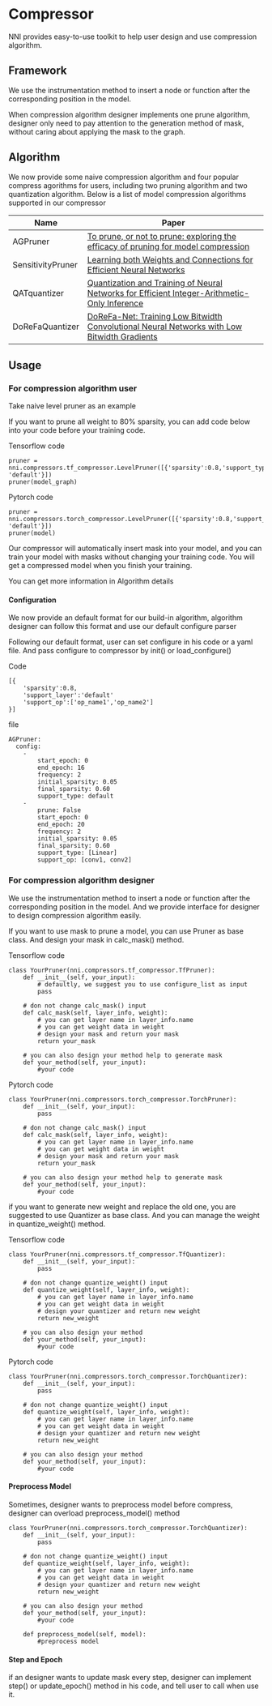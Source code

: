 # Compressor
NNI provides easy-to-use toolkit to help user  design and use compression algorithm.

## Framework
We use the instrumentation method to insert a node or function after the corresponding position in the model.

When compression algorithm designer implements one prune algorithm, designer only need to pay attention to the generation method of mask, without caring about applying the mask to the graph.
## Algorithm
We now provide some naive compression algorithm and four popular compress agorithms for users, including two pruning algorithm and two quantization algorithm.
Below is a list of model compression algorithms supported in our compressor

|Name|Paper|
|---|---|
| AGPruner| [To prune, or not to prune: exploring the efficacy of pruning for model compression](https://arxiv.org/abs/1710.01878)|
| SensitivityPruner |[Learning both Weights and Connections for Efficient Neural Networks](https://arxiv.org/abs/1506.02626)|
| QATquantizer      |[Quantization and Training of Neural Networks for Efficient Integer-Arithmetic-Only Inference](http://openaccess.thecvf.com/content_cvpr_2018/papers/Jacob_Quantization_and_Training_CVPR_2018_paper.pdf)|
| DoReFaQuantizer   |[DoReFa-Net: Training Low Bitwidth Convolutional Neural Networks with Low Bitwidth Gradients](https://arxiv.org/abs/1606.06160)|

## Usage
### For compression algorithm user

Take naive level pruner as an example

If you want to prune all weight to 80% sparsity, you can add code below into your code before your training code.

Tensorflow code
```
pruner = nni.compressors.tf_compressor.LevelPruner([{'sparsity':0.8,'support_type': 'default'}])
pruner(model_graph)
```

Pytorch code
```
pruner = nni.compressors.torch_compressor.LevelPruner([{'sparsity':0.8,'support_type': 'default'}])
pruner(model)
```

Our compressor will automatically insert mask into your model, and you can train your model with masks without changing your training code. You will get a compressed model when you finish your training.

You can get more information in Algorithm details

#### Configuration
We now provide an default format for our build-in algorithm, algorithm designer can follow this format and use our default configure parser

Following our default format, user can set configure in his code or a yaml file. And pass configure to compressor by init() or load_configure()


Code 
```
[{
    'sparsity':0.8,
    'support_layer':'default'
    'support_op':['op_name1','op_name2']
}]
```

file
```
AGPruner:       
  config:
    -
        start_epoch: 0
        end_epoch: 16
        frequency: 2
        initial_sparsity: 0.05
        final_sparsity: 0.60
        support_type: default
    - 
        prune: False
        start_epoch: 0
        end_epoch: 20
        frequency: 2
        initial_sparsity: 0.05
        final_sparsity: 0.60
        support_type: [Linear] 
        support_op: [conv1, conv2]
```
### For compression algorithm designer
We use the instrumentation method to insert a node or function after the corresponding position in the model.  And we provide interface for designer to design compression algorithm easily.

If you want to use mask to prune a model, you can use Pruner as base class. And design your mask in calc_mask() method.

Tensorflow code
```
class YourPruner(nni.compressors.tf_compressor.TfPruner):
    def __init__(self, your_input):
        # defaultly, we suggest you to use configure_list as input
        pass
    
    # don not change calc_mask() input 
    def calc_mask(self, layer_info, weight):
        # you can get layer name in layer_info.name
        # you can get weight data in weight
        # design your mask and return your mask
        return your_mask
    
    # you can also design your method help to generate mask
    def your_method(self, your_input):
        #your code

```
Pytorch code
```
class YourPruner(nni.compressors.torch_compressor.TorchPruner):
    def __init__(self, your_input):
        pass
    
    # don not change calc_mask() input 
    def calc_mask(self, layer_info, weight):
        # you can get layer name in layer_info.name
        # you can get weight data in weight
        # design your mask and return your mask
        return your_mask
    
    # you can also design your method help to generate mask
    def your_method(self, your_input):
        #your code
```

if you want to generate new weight and replace the old one, you are suggested to use Quantizer as base class. And you can manage the weight in quantize_weight() method.

Tensorflow code
```
class YourPruner(nni.compressors.tf_compressor.TfQuantizer):
    def __init__(self, your_input):
        pass
    
    # don not change quantize_weight() input 
    def quantize_weight(self, layer_info, weight):
        # you can get layer name in layer_info.name
        # you can get weight data in weight
        # design your quantizer and return new weight
        return new_weight
    
    # you can also design your method
    def your_method(self, your_input):
        #your code

```
Pytorch code
```
class YourPruner(nni.compressors.torch_compressor.TorchQuantizer):
    def __init__(self, your_input):
        pass
    
    # don not change quantize_weight() input 
    def quantize_weight(self, layer_info, weight):
        # you can get layer name in layer_info.name
        # you can get weight data in weight
        # design your quantizer and return new weight
        return new_weight
    
    # you can also design your method
    def your_method(self, your_input):
        #your code
```

#### Preprocess Model
Sometimes, designer wants to preprocess model before compress, designer can overload preprocess_model() method 

```
class YourPruner(nni.compressors.torch_compressor.TorchQuantizer):
    def __init__(self, your_input):
        pass
    
    # don not change quantize_weight() input 
    def quantize_weight(self, layer_info, weight):
        # you can get layer name in layer_info.name
        # you can get weight data in weight
        # design your quantizer and return new weight
        return new_weight
    
    # you can also design your method
    def your_method(self, your_input):
        #your code
    
    def preprocess_model(self, model):
        #preprocess model
```
#### Step and Epoch
if an designer wants to update mask every step,  designer can implement step() or update_epoch() method in his code, and tell user to call when use it.

